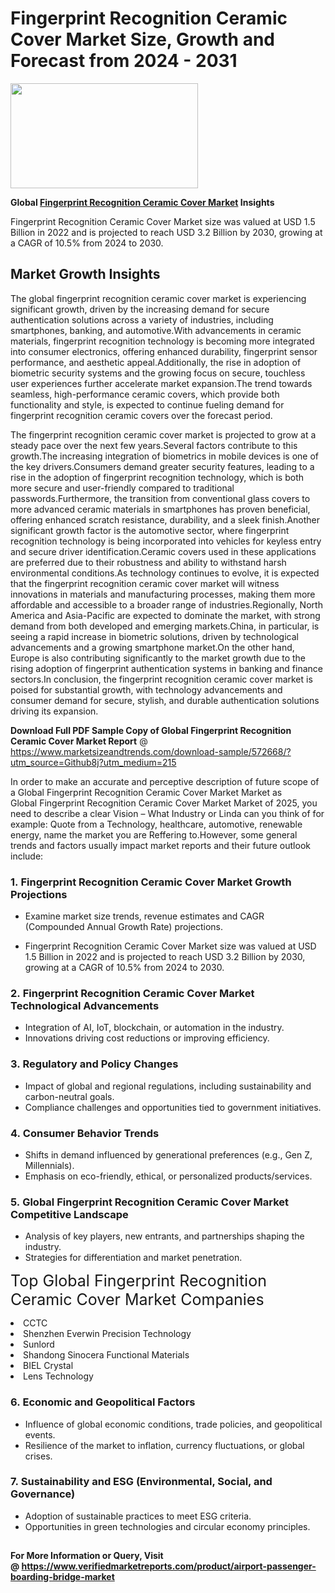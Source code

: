<H1>Fingerprint Recognition Ceramic Cover Market Size, Growth and Forecast from 2024 - 2031</H1><img class="aligncenter size-medium wp-image-584254" src="https://thirdeyenews.in/wp-content/uploads/2024/09/Global-Market-Research-300x168.jpeg" alt="" width="300" height="168" /><p><strong>Global&nbsp;<a href="https://www.marketsizeandtrends.com/download-sample/572668/?utm_source=Github8j?utm_medium=215">Fingerprint Recognition Ceramic Cover Market</a> Insights</strong></p><p>Fingerprint Recognition Ceramic Cover Market size was valued at USD 1.5 Billion in 2022 and is projected to reach USD 3.2 Billion by 2030, growing at a CAGR of 10.5% from 2024 to 2030.</p><p><h2>Market Growth Insights</h2> <p>The global fingerprint recognition ceramic cover market is experiencing significant growth, driven by the increasing demand for secure authentication solutions across a variety of industries, including smartphones, banking, and automotive.With advancements in ceramic materials, fingerprint recognition technology is becoming more integrated into consumer electronics, offering enhanced durability, fingerprint sensor performance, and aesthetic appeal.Additionally, the rise in adoption of biometric security systems and the growing focus on secure, touchless user experiences further accelerate market expansion.The trend towards seamless, high-performance ceramic covers, which provide both functionality and style, is expected to continue fueling demand for fingerprint recognition ceramic covers over the forecast period.</p> <p>The fingerprint recognition ceramic cover market is projected to grow at a steady pace over the next few years.Several factors contribute to this growth.The increasing integration of biometrics in mobile devices is one of the key drivers.Consumers demand greater security features, leading to a rise in the adoption of fingerprint recognition technology, which is both more secure and user-friendly compared to traditional passwords.Furthermore, the transition from conventional glass covers to more advanced ceramic materials in smartphones has proven beneficial, offering enhanced scratch resistance, durability, and a sleek finish.Another significant growth factor is the automotive sector, where fingerprint recognition technology is being incorporated into vehicles for keyless entry and secure driver identification.Ceramic covers used in these applications are preferred due to their robustness and ability to withstand harsh environmental conditions.As technology continues to evolve, it is expected that the fingerprint recognition ceramic cover market will witness innovations in materials and manufacturing processes, making them more affordable and accessible to a broader range of industries.Regionally, North America and Asia-Pacific are expected to dominate the market, with strong demand from both developed and emerging markets.China, in particular, is seeing a rapid increase in biometric solutions, driven by technological advancements and a growing smartphone market.On the other hand, Europe is also contributing significantly to the market growth due to the rising adoption of fingerprint authentication systems in banking and finance sectors.In conclusion, the fingerprint recognition ceramic cover market is poised for substantial growth, with technology advancements and consumer demand for secure, stylish, and durable authentication solutions driving its expansion.</p> <p><span class=""><strong>Download Full PDF Sample Copy of Global Fingerprint Recognition Ceramic Cover Market Report</strong> @ <a href="https://www.marketsizeandtrends.com/download-sample/572668/?utm_source=Github8j?utm_medium=215" target="_blank">https://www.marketsizeandtrends.com/download-sample/572668/?utm_source=Github8j?utm_medium=215</a></span></p><p>In order to make an accurate and perceptive description of future scope of a Global&nbsp;Fingerprint Recognition Ceramic Cover Market Market as Global&nbsp;Fingerprint Recognition Ceramic Cover Market Market of 2025, you need to describe a clear Vision &ndash; What Industry or Linda can you think of for example: Quote from a Technology, healthcare, automotive, renewable energy, name the market you are Reffering to.However, some general trends and factors usually impact market reports and their future outlook include:</p><h3>1.&nbsp;<strong>Fingerprint Recognition Ceramic Cover Market Growth Projections</strong></h3><ul><li>Examine market size trends, revenue estimates and CAGR (Compounded Annual Growth Rate) projections.</li><li><p>Fingerprint Recognition Ceramic Cover Market size was valued at USD 1.5 Billion in 2022 and is projected to reach USD 3.2 Billion by 2030, growing at a CAGR of 10.5% from 2024 to 2030.</p></li></ul><h3>2.&nbsp;<strong>Fingerprint Recognition Ceramic Cover Market Technological Advancements</strong></h3><ul><li>Integration of AI, IoT, blockchain, or automation in the industry.</li><li>Innovations driving cost reductions or improving efficiency.</li></ul><h3>3.&nbsp;<strong>Regulatory and Policy Changes</strong></h3><ul><li>Impact of global and regional regulations, including sustainability and carbon-neutral goals.</li><li>Compliance challenges and opportunities tied to government initiatives.</li></ul><h3>4.&nbsp;<strong>Consumer Behavior Trends</strong></h3><ul><li>Shifts in demand influenced by generational preferences (e.g., Gen Z, Millennials).</li><li>Emphasis on eco-friendly, ethical, or personalized products/services.</li></ul><h3>5.&nbsp;<strong>Global Fingerprint Recognition Ceramic Cover Market Competitive Landscape</strong></h3><ul><li>Analysis of key players, new entrants, and partnerships shaping the industry.</li><li>Strategies for differentiation and market penetration.</li></ul><p data-pm-slice="1 1 []"><span style="color: inherit; font-family: inherit; font-size: 25px;">Top Global Fingerprint Recognition Ceramic Cover Market Companies</span></p><div class="" data-test-id=""><p><li>CCTC</li><li> Shenzhen Everwin Precision Technology</li><li> Sunlord</li><li> Shandong Sinocera Functional Materials</li><li> BIEL Crystal</li><li> Lens Technology</li></p></div><h3>6.&nbsp;<strong>Economic and Geopolitical Factors</strong></h3><ul><li>Influence of global economic conditions, trade policies, and geopolitical events.</li><li>Resilience of the market to inflation, currency fluctuations, or global crises.</li></ul><h3>7.&nbsp;<strong>Sustainability and ESG (Environmental, Social, and Governance)</strong></h3><ul><li>Adoption of sustainable practices to meet ESG criteria.</li><li>Opportunities in green technologies and circular economy principles.</li></ul><h2><strong style="font-size: 14px;">For More Information or Query, Visit @&nbsp;</strong><a style="background-color: #ffffff; font-size: 14px;" href="https://www.marketsizeandtrends.com/report/fingerprint-recognition-ceramic-cover-market/" target="_blank">https://www.verifiedmarketreports.com/product/airport-passenger-boarding-bridge-market</a></h2>